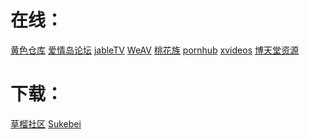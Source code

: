 # 在线：
<a href="http://2547ck.com/" target="_blank">黄色仓库</a>
<a href="http://www.jamgoo.com/" target="_blank">爱情岛论坛</a>
<a href="http://jable.tv/" target="_blank">jableTV</a>
<a href="https://weav.xyz/" target="_blank">WeAV</a>
<a href="http://61thz.com/forum.php/" target="_blank">桃花族</a>
<a href="https://cn.pornhub.com/video/search?search=%E5%9B%BD%E4%BA%A7" target="_blank">pornhub</a>
<a href="https://www.xvideos.com/?k=%E4%B8%AD%E5%9B%BD&top/" target="_blank">xvideos</a>
<a href="https://btt405.com/?s=vod-show-id-3.html/" target="_blank">博天堂资源</a>
# 下载：
<a href="http://t66y.com/index.php/" target="_blank">草榴社区</a>
<a href="https://sukebei.nyaa.si/" target="_blank">Sukebei</a>
